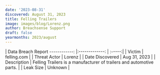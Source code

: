 ```yaml
---
date: '2023-08-31'
discovered: August 31, 2023
title: Felling Trailers
image: images/blog/Lorenz.png
author: Breachsense Support
draft: false
yearmonths: 2023/august
---
```



| Data Breach Report
------------:     |:-------------:    | :-----:|
| Victim      | felling.com      | 
| Threat Actor      | Lorenz      | 
| Date Discovered      | Aug 31, 2023      | 
| Description      | Felling Trailers is a manufacturer of trailers and automotive parts.      | 
| Leak Size      | Unknown      | 

